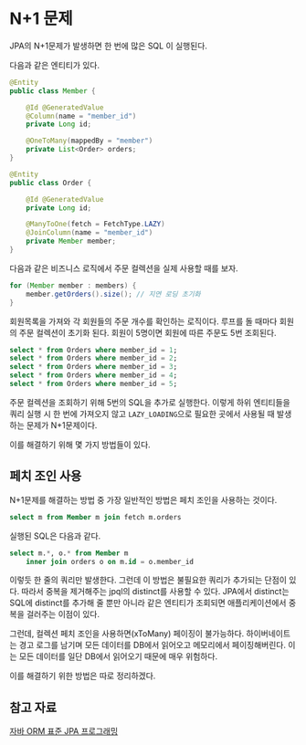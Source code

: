 # N+1 문제
JPA의 N+1문제가 발생하면 한 번에 많은 SQL 이 실행된다.

다음과 같은 엔티티가 있다.
```java
@Entity
public class Member {

    @Id @GeneratedValue
    @Column(name = "member_id")
    private Long id;

    @OneToMany(mappedBy = "member")
    private List<Order> orders;
}
```
```java
@Entity
public class Order {

    @Id @GeneratedValue
    private Long id;

    @ManyToOne(fetch = FetchType.LAZY)
    @JoinColumn(name = "member_id")
    private Member member;
}
```
다음과 같은 비즈니스 로직에서 주문 컬렉션을 실제 사용할 때를 보자.
```java
for (Member member : members) {
    member.getOrders().size(); // 지연 로딩 초기화
}
```
회원목록을 가져와 각 회원들의 주문 개수를 확인하는 로직이다. 루프를 돌 때마다 회원의 주문 컬렉션이 초기화 된다. 회원이 5명이면 회원에 따른 주문도 5번 조회된다. 
```SQL
select * from Orders where member_id = 1;
select * from Orders where member_id = 2;
select * from Orders where member_id = 3;
select * from Orders where member_id = 4;
select * from Orders where member_id = 5;
```

주문 컬렉션을 조회하기 위해 5번의 SQL을 추가로 실행한다. 이렇게 하위 엔티티들을 쿼리 실행 시 한 번에 가져오지 않고 `LAZY_LOADING`으로 필요한 곳에서 사용될 때 발생하는 문제가 N+1문제이다.

이를 해결하기 위해 몇 가지 방법들이 있다.
## 페치 조인 사용
N+1문제를 해결하는 방법 중 가장 일반적인 방법은 페치 조인을 사용하는 것이다.
```sql
select m from Member m join fetch m.orders
```
실행된 SQL은 다음과 같다.
```sql
select m.*, o.* from Member m
    inner join orders o on m.id = o.member_id
```

이렇듯 한 줄의 쿼리만 발생한다. 그런데 이 방법은 불필요한 쿼리가 추가되는 단점이 있다. 따라서 중복을 제거해주는 jpql의 distinct를 사용할 수 있다.
JPA에서 distinct는 SQL에 distinct를 추가해 줄 뿐만 아니라 같은 엔티티가 조회되면 애플리케이션에서 중복을 걸러주는 이점이 있다.

그런데, 컬렉션 페치 조인을 사용하면(xToMany) 페이징이 불가능하다. 하이버네이트는 경고 로그를 남기며 모든 데이터를 DB에서 읽어오고 메모리에서 페이징해버린다. 이는 모든 데이터를 일단 DB에서 읽어오기 때문에 매우 위험하다. 

이를 해결하기 위한 방법은 따로 정리하겠다.
## 참고 자료
[자바 ORM 표준 JPA 프로그래밍](http://www.yes24.com/Product/Goods/19040233)